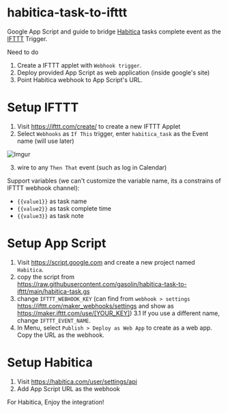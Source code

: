 # habitica-task-to-ifttt
Google App Script and guide to bridge [Habitica](https://habitica.com/) tasks complete event as the [IFTTT](https://ifttt.com/) Trigger.

Need to do

1. Create a IFTTT applet with `Webhook trigger`.
2. Deploy provided App Script as web application (inside google's site)
3. Point Habitica webhook to App Script's URL.

# Setup IFTTT

1. Visit https://ifttt.com/create/ to create a new IFTTT Applet
2. Select `Webhooks` as `If This` trigger, enter `habitica_task` as the Event name (will use later)

![Imgur](https://i.imgur.com/QeUaNFg.png)

3. wire to any `Then That` event (such as log in Calendar)

Support variables (we can't customize the variable name, its a constrains of IFTTT webhook channel):

- `{{value1}}` as task name
- `{{value2}}` as task complete time
- `{{value3}}` as task note

# Setup App Script

1. Visit https://script.google.com and create a new project named `Habitica`.
2. copy the script from https://raw.githubusercontent.com/gasolin/habitica-task-to-ifttt/main/habitica-task.gs
3. change `IFTTT_WEBHOOK_KEY` (can find from `webhook > settings` https://ifttt.com/maker_webhooks/settings and show as https://maker.ifttt.com/use/[YOUR_KEY])
3.1 If you use a different name, change `IFTTT_EVENT_NAME`.
4. In Menu, select `Publish > Deploy as Web App` to create as a web app. Copy the URL as the webhook.


# Setup Habitica

1. Visit https://habitica.com/user/settings/api 
2. Add App Script URL as the webhook

For Habitica, Enjoy the integration!

